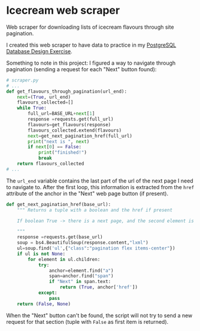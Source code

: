 # Icecream web scraper

Web scraper for downloading lists of icecream flavours through site pagination.

I created this web scraper to have data to practice in my [PostgreSQL Database Design Exercise](https://github.com/lmponcio/postgresql-icecream-db).

Something to note in this project: I figured a way to navigate through pagination (sending a request for each "Next" button found):
```python
# scraper.py
# ...
def get_flavours_through_pagination(url_end):
    next=(True, url_end)
    flavours_collected=[]
    while True:
        full_url=BASE_URL+next[1]
        response =requests.get(full_url)
        flavours=get_flavours(response)
        flavours_collected.extend(flavours)
        next=get_next_pagination_href(full_url)
        print("next is ", next)
        if next[0] == False:
            print("finished!")
            break
    return flavours_collected
# ...
```
The `url_end` variable contains the last part of the url of the next page I need to navigate to. After the first loop, this information is extracted from the `href` attribute of the anchor in the "Next" web page button (if present).

```python
def get_next_pagination_href(base_url):
    """ Returns a tuple with a boolean and the href if present

    If boolean True -> there is a next page, and the second element is the link

    """
    response =requests.get(base_url)
    soup = bs4.BeautifulSoup(response.content,"lxml")
    ul=soup.find('ul',{"class":"pagination flex items-center"})  
    if ul is not None:
        for element in ul.children:
            try:
                anchor=element.find("a")
                span=anchor.find("span")
                if "Next" in span.text:
                    return (True, anchor['href']) 
            except:
                pass
    return (False, None)
```
When the "Next" button can't be found, the script will not try to send a new request for that section (tuple with `False` as first item is returned).
